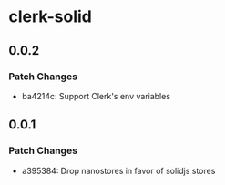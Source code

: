 # clerk-solid

## 0.0.2

### Patch Changes

- ba4214c: Support Clerk's env variables

## 0.0.1

### Patch Changes

- a395384: Drop nanostores in favor of solidjs stores
